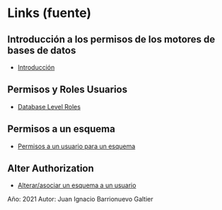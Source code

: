 # **Links (fuente)**

## Introducción a los permisos de los motores de bases de datos
* [Introducción](https://learn.microsoft.com/es-es/sql/relational-databases/security/authentication-access/getting-started-with-database-engine-permissions?view=sql-server-ver15)

## Permisos y Roles Usuarios
* [Database Level Roles](https://docs.microsoft.com/es-es/sql/relational-databases/security/authentication-access/database-level-roles?view=sql-server-ver15)

## Permisos a un esquema
* [Permisos a un usuario para un esquema](https://docs.microsoft.com/en-us/sql/t-sql/statements/grant-schema-permissions-transact-sql?redirectedfrom=MSDN&view=sql-server-ver15)

## Alter Authorization
* [Alterar/asociar un esquema a un usuario](https://docs.microsoft.com/en-us/sql/t-sql/statements/alter-authorization-transact-sql?view=sql-server-ver15)

Año: 2021
Autor: Juan Ignacio Barrionuevo Galtier
